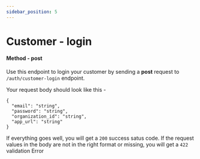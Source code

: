 ```yaml
---
sidebar_position: 5
---
```


# Customer - login

#### Method - post

Use this endpoint to login your customer by sending a **post** request to `/auth/customer-login` endpoint.

Your request body should look like this -

```
{
  "email": "string",
  "password": "string",
  "organization_id": "string",
  "app_url": "string"
}

```

If everything goes well, you will get a `200` success satus code. If the request values in the body are not in the right format or missing, you will get a `422` validation Error
